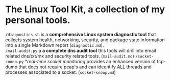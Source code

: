 # The Linux Tool Kit, a collection of my personal tools.

`/diagnostics.sh` is a **comprehensive Linux system diagnostic tool** that collects system health, networking, security, and package state information into a single Markdown report (`diagnostic.md`).  
`/mail-audit.py` a **a complete dns audit tool** this tools will drill into email related dns/txt/mx and security related tools. (`mail-audit.md`)
`/socket-snoop.py` **real-time scoket monitoring* provides an enhanced version of tcp-dump that does not require pcap's and can ideentify ALL threads and processes associated to a socket. (`socket-snoop.md`)
